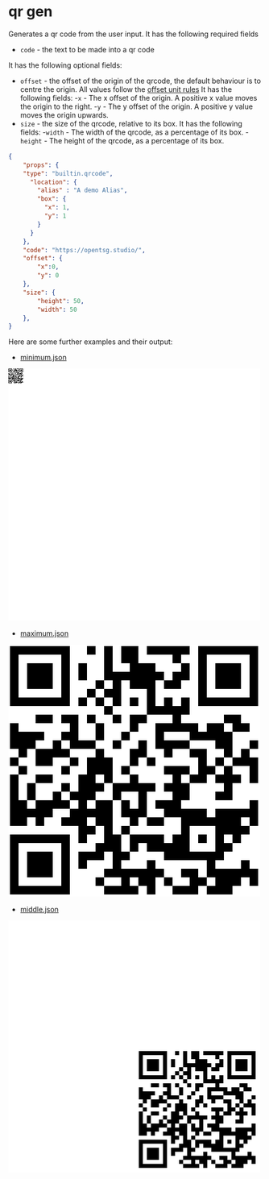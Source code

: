 # qr gen

Generates a qr code from the user input.
It has the following required fields

- `code` - the text to be made into a qr code

It has the following optional fields:

- `offset` - the offset of the origin of the qrcode, the default behaviour is to centre
the origin. All values follow the [offset unit rules](../utils/parameters/readme.md#offset)
It has the following fields:
  -`x` - The x offset of the origin. A positive x value moves the origin to the right.
  -`y` - The y offset of the origin. A positive y value moves the origin upwards.
- `size` - the size of the qrcode, relative to its box.
It has the following fields:
  -`width` - The width of the qrcode, as a percentage of its box.
  -`height` - The height of the qrcode, as a percentage of its box.

```json
{   
    "props": {
    "type": "builtin.qrcode",
      "location": {
        "alias" : "A demo Alias",
        "box": {
          "x": 1,
          "y": 1
        }
      }
    },
    "code": "https://opentsg.studio/",
    "offset": {
        "x":0,
        "y": 0
    },
    "size": {
        "height": 50,
        "width": 50
    },
}
```

Here are some further examples and their output:

- [minimum.json](../exampleJson/builtin.qrcode/minimum-example.json)

![image](../exampleJson/builtin.qrcode/minimum-example.png)

- [maximum.json](../exampleJson/builtin.qrcode/maximum-example.json)

![image](../exampleJson/builtin.qrcode/maximum-example.png)

- [middle.json](../exampleJson/builtin.qrcode/middlepic-example.json)

![image](../exampleJson/builtin.qrcode/middlepic-example.png)
